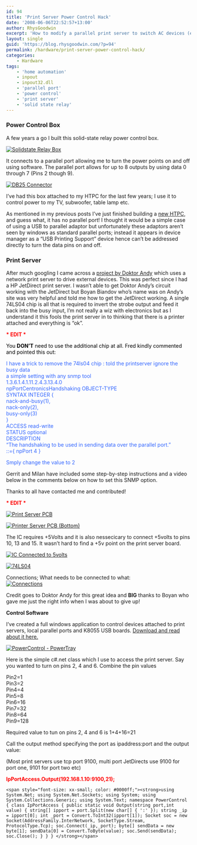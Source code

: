 ```yaml
---
id: 94
title: 'Print Server Power Control Hack'
date: '2008-06-06T22:52:57+13:00'
author: RhysGoodwin
excerpt: 'How to modify a parallel print server to switch AC devices (e.g. Lamps, Monitors etc). Including c# .net source code.'
layout: single
guid: 'https://blog.rhysgoodwin.com/?p=94'
permalink: /hardware/print-server-power-control-hack/
categories:
    - Hardware
tags:
    - 'home automation'
    - inpout
    - inpout32.dll
    - 'parallel port'
    - 'power control'
    - 'print server'
    - 'solid state relay'
---
```


### Power Control Box

A few years a go I built this solid-state relay power control box.

[![](/content/uploads/2009/03/powerbox.jpg "Solidstate Relay Box")](/content/uploads/2009/03/powerbox.jpg)

It connects to a parallel port allowing me to turn the power points on and off using software. The parallel port allows for up to 8 outputs by using data 0 through 7 (Pins 2 though 9).

[![DB25 Connector](/content/uploads/2009/03/db25.jpg "DB25 Connector")](/content/uploads/2009/03/db25.jpg)

I’ve had this box attached to my HTPC for the last few years; I use it to control power to my TV, subwoofer, table lamp etc.

As mentioned in my previous posts I’ve just finished building a [new HTPC,](https://blog.rhysgoodwin.com/htpc/fibreglass-cpu-duct-for-a-quiet-htpc/) and guess what, it has no parallel port! I thought it would be a simple case of using a USB to parallel adaptor but unfortunately these adaptors aren’t seen by windows as standard parallel ports; instead it appears in device manager as a “USB Printing Support” device hence can’t be addressed directly to turn the data pins on and off.

### Print Server

After much googling I came across a [project by Doktor Andy](http://www.doktor-andy.de/joomla/index.php?option=com_content&task=view&id=40&Itemid=52) which uses a network print server to drive external devices. This was perfect since I had a HP JetDirect print server. I wasn’t able to get Doktor Andy’s circuit working with the JetDirect but Boyan Biandov who’s name was on Andy’s site was very helpful and told me how to get the JetDirect working. A single 74LS04 chip is all that is required to invert the strobe output and feed it back into the busy input, I’m not really a wiz with electronics but as I understand it this fools the print server in to thinking that there is a printer attached and everything is “ok”.

**<span style="color: #ff0000;">\* EDIT \*</span>**

<span style="color: #000000;">You **DON’T** need to use the additional chip at all. Fred kindly commented and pointed this out:</span>**<span style="color: #ff0000;">  
</span>**

<span style="color: #3366ff;">I have a trick to remove the 74ls04 chip : told the printserver ignore the busy data  
a simple setting with any snmp tool  
1.3.6.1.4.1.11.2.4.3.13.4.0  
npPortCentronicsHandshaking OBJECT-TYPE  
SYNTAX INTEGER {  
nack-and-busy(1),  
nack-only(2),  
busy-only(3)  
}  
ACCESS read-write  
STATUS optional  
DESCRIPTION  
“The handshaking to be used in sending data over the parallel port.”  
::={ npPort 4 }</span>

<span style="color: #3366ff;"> Smply change the value to 2</span>

Gerrit and Milan have included some step-by-step instructions and a video below in the comments below on how to set this SNMP option.

Thanks to all have contacted me and contributed!

<span style="color: #ff0000;">**\* EDIT \***</span>

[![Print Server PCB](/content/uploads/2009/03/printservertop-1024x702.jpg "Print Server PCB")](/content/uploads/2009/03/printservertop.jpg)

[![Printer Server PCB (Bottom)](/content/uploads/2009/03/printservebottom.jpg "Printer Server PCB (Bottom)")](/content/uploads/2009/03/printservebottom.jpg)

The IC requires +5Volts and it is also nessecicary to connect +5volts to pins 10, 13 and 15. It wasn’t hard to find a +5v point on the print server board.

[![](/content/uploads/2009/03/printserver5volts-828x1024.jpg "IC Connected to 5volts")](/content/uploads/2009/03/printserver5volts.jpg)

[![74LS04](/content/uploads/2009/03/74ls04.jpg "74LS04")](/content/uploads/2009/03/74ls04.jpg)

Connections; What needs to be connected to what:  
[![Connections](/content/uploads/2009/03/connections.jpg "Connections")](/content/uploads/2009/03/connections.jpg)

Credit goes to Doktor Andy for this great idea and **BIG** thanks to Boyan who gave me just the right info when I was about to give up!

**Control Software**

I’ve created a full windows application to control devices attached to print servers, local parallel ports and K8055 USB boards. [Download and read about it here. ](https://blog.rhysgoodwin.com/hardware/powercontrol-home-automation/)

[![](/content/uploads/2008/06/PowerControl.jpg "PowerControl - PowerTray")](/content/uploads/2008/06/PowerControl.jpg)

Here is the simple c#.net class which I use to access the print server. Say you wanted to turn on pins 2, 4 and 6. Combine the pin values

Pin2=1  
Pin3=2  
Pin4=4  
Pin5=8  
Pin6=16  
Pin7=32  
Pin8=64  
Pin9=128

Required value to tun on pins 2, 4 and 6 is 1+4+16=21

Call the output method specifying the port as ipaddress:port and the output value:

(Most print servers use tcp port 9100, multi port JetDirects use 9100 for port one, 9101 for port two etc)

**<span style="color: #ff0000;">IpPortAccess.Output(192.168.1.10:9100,21);</span>**

```
<span style="font-size: xx-small; color: #0000ff;"><strong>using System.Net; using System.Net.Sockets; using System; using System.Collections.Generic; using System.Text; namespace PowerControl { class IpPortAccess { public static void Output(string port,int value) { string[] ipport = port.Split(new char[] { ':' }); string _ip = ipport[0]; int _port = Convert.ToInt32(ipport[1]); Socket soc = new Socket(AddressFamily.InterNetwork, SocketType.Stream, ProtocolType.Tcp); soc.Connect(_ip,_port); byte[] sendData = new byte[1]; sendData[0] = Convert.ToByte(value); soc.Send(sendData); soc.Close(); } } } </strong></span>
```